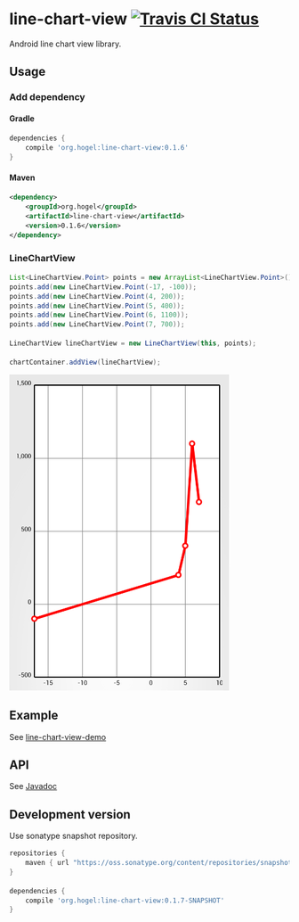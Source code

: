 # line-chart-view  [![Travis CI Status](https://travis-ci.org/hogelog/line-chart-view.svg)](https://travis-ci.org/hogelog/line-chart-view)

Android line chart view library.

## Usage
### Add dependency
#### Gradle

```gradle
dependencies {
    compile 'org.hogel:line-chart-view:0.1.6'
}
```

#### Maven

```xml
<dependency>
    <groupId>org.hogel</groupId>
    <artifactId>line-chart-view</artifactId>
    <version>0.1.6</version>
</dependency>
```

### LineChartView

```java
List<LineChartView.Point> points = new ArrayList<LineChartView.Point>();
points.add(new LineChartView.Point(-17, -100));
points.add(new LineChartView.Point(4, 200));
points.add(new LineChartView.Point(5, 400));
points.add(new LineChartView.Point(6, 1100));
points.add(new LineChartView.Point(7, 700));

LineChartView lineChartView = new LineChartView(this, points);

chartContainer.addView(lineChartView);
```

![Line Chart](https://raw.githubusercontent.com/hogelog/line-chart-view/master/line-chart-view.png)

## Example
See [line-chart-view-demo](https://github.com/hogelog/line-chart-view/tree/master/line-chart-view-demo)

## API
See [Javadoc](http://hogelog.github.io/line-chart-view/javadoc/)

## Development version
Use sonatype snapshot repository.

```gradle
repositories {
    maven { url "https://oss.sonatype.org/content/repositories/snapshots" }
}

dependencies {
    compile 'org.hogel:line-chart-view:0.1.7-SNAPSHOT'
}
```
